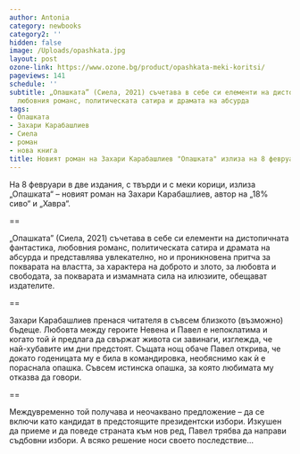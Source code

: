 ```yaml
---
author: Antonia
category: newbooks
category2: ''
hidden: false
image: /Uploads/opashkata.jpg
layout: post
ozone-link: https://www.ozone.bg/product/opashkata-meki-koritsi/
pageviews: 141
schedule: ''
subtitle: „Опашката” (Сиела, 2021) съчетава в себе си елементи на дистопичната фантастика,
  любовния романс, политическата сатира и драмата на абсурда
tags:
- Опашката
- Захари Карабашлиев
- Сиела
- роман
- нова книга
title: Новият роман на Захари Карабашлиев "Опашката" излиза на 8 февруари
---
```


На 8 февруари в две издания, с твърди и с меки корици, излиза „Опашката“ – новият роман на Захари Карабашлиев, автор на „18% сиво“ и „Хавра“. 

\==

„Опашката” (Сиела, 2021) съчетава в себе си елементи на дистопичната фантастика, любовния романс, политическата сатира и драмата на абсурда и представлява увлекателно, но и проникновена притча за покварата на властта, за характера на доброто и злото, за любовта и свободата, за покварата и измамната сила на илюзиите, обещават издателите.

\==

Захари Карабашлиев пренася читателя в съвсем близкото (възможно) бъдеще. Любовта между героите Невена и Павел е непоклатима и когато той ѝ предлага да свържат живота си завинаги, изглежда, че най-хубавите им дни предстоят. Същата нощ обаче Павел открива, че докато годеницата му е била в командировка, необяснимо как ѝ е пораснала опашка. Съвсем истинска опашка, за която любимата му отказва да говори.

\==

Междувременно той получава и неочаквано предложение – да се включи като кандидат в предстоящите президентски избори. Изкушен да приеме и да поведе страната към нов ред, Павел трябва да направи съдбовни избори. А всяко решение носи своето последствие...